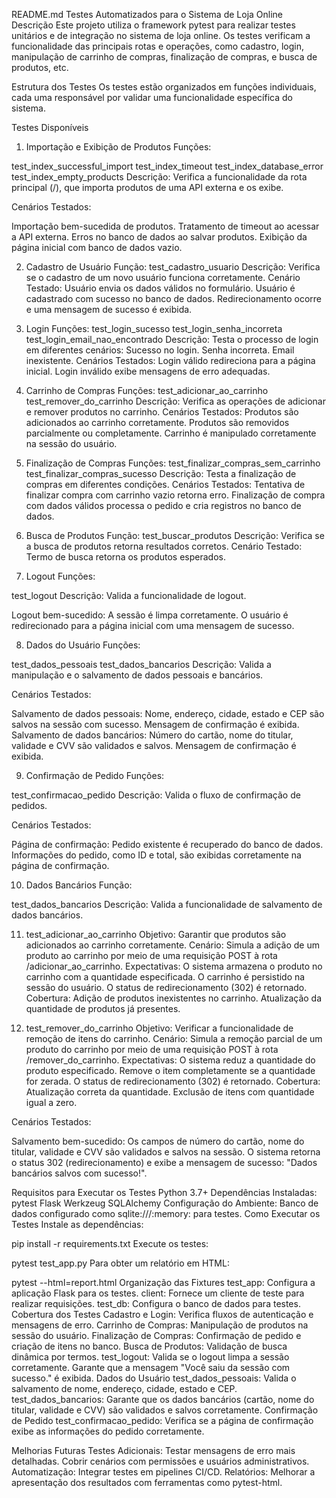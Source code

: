 README.md
Testes Automatizados para o Sistema de Loja Online
Descrição
Este projeto utiliza o framework pytest para realizar testes unitários e de integração no sistema de loja online. Os testes verificam a funcionalidade das principais rotas e operações, como cadastro, login, manipulação de carrinho de compras, finalização de compras, e busca de produtos, etc.

Estrutura dos Testes
Os testes estão organizados em funções individuais, cada uma responsável por validar uma funcionalidade específica do sistema.

Testes Disponíveis

1. Importação e Exibição de Produtos
Funções:

test_index_successful_import
test_index_timeout
test_index_database_error
test_index_empty_products
Descrição: Verifica a funcionalidade da rota principal (/), que importa produtos de uma API externa e os exibe.

Cenários Testados:

Importação bem-sucedida de produtos.
Tratamento de timeout ao acessar a API externa.
Erros no banco de dados ao salvar produtos.
Exibição da página inicial com banco de dados vazio.

2. Cadastro de Usuário
Função: test_cadastro_usuario
Descrição: Verifica se o cadastro de um novo usuário funciona corretamente.
Cenário Testado:
Usuário envia os dados válidos no formulário.
Usuário é cadastrado com sucesso no banco de dados.
Redirecionamento ocorre e uma mensagem de sucesso é exibida.

3. Login
Funções:
test_login_sucesso
test_login_senha_incorreta
test_login_email_nao_encontrado
Descrição:
Testa o processo de login em diferentes cenários:
Sucesso no login.
Senha incorreta.
Email inexistente.
Cenários Testados:
Login válido redireciona para a página inicial.
Login inválido exibe mensagens de erro adequadas.

4. Carrinho de Compras
Funções:
test_adicionar_ao_carrinho
test_remover_do_carrinho
Descrição:
Verifica as operações de adicionar e remover produtos no carrinho.
Cenários Testados:
Produtos são adicionados ao carrinho corretamente.
Produtos são removidos parcialmente ou completamente.
Carrinho é manipulado corretamente na sessão do usuário.

5. Finalização de Compras
Funções:
test_finalizar_compras_sem_carrinho
test_finalizar_compras_sucesso
Descrição:
Testa a finalização de compras em diferentes condições.
Cenários Testados:
Tentativa de finalizar compra com carrinho vazio retorna erro.
Finalização de compra com dados válidos processa o pedido e cria registros no banco de dados.

6. Busca de Produtos
Função: test_buscar_produtos
Descrição: Verifica se a busca de produtos retorna resultados corretos.
Cenário Testado:
Termo de busca retorna os produtos esperados.


7. Logout
Funções:

test_logout
Descrição: Valida a funcionalidade de logout.

Logout bem-sucedido:
A sessão é limpa corretamente.
O usuário é redirecionado para a página inicial com uma mensagem de sucesso.

8. Dados do Usuário
Funções:

test_dados_pessoais
test_dados_bancarios
Descrição: Valida a manipulação e o salvamento de dados pessoais e bancários.

Cenários Testados:

Salvamento de dados pessoais:
Nome, endereço, cidade, estado e CEP são salvos na sessão com sucesso.
Mensagem de confirmação é exibida.
Salvamento de dados bancários:
Número do cartão, nome do titular, validade e CVV são validados e salvos.
Mensagem de confirmação é exibida.

9. Confirmação de Pedido
Funções:

test_confirmacao_pedido
Descrição: Valida o fluxo de confirmação de pedidos.

Cenários Testados:

Página de confirmação:
Pedido existente é recuperado do banco de dados.
Informações do pedido, como ID e total, são exibidas corretamente na página de confirmação.

10. Dados Bancários
Função:

test_dados_bancarios
Descrição: Valida a funcionalidade de salvamento de dados bancários.

11. test_adicionar_ao_carrinho
Objetivo: Garantir que produtos são adicionados ao carrinho corretamente.
Cenário: Simula a adição de um produto ao carrinho por meio de uma requisição POST à rota /adicionar_ao_carrinho.
Expectativas:
O sistema armazena o produto no carrinho com a quantidade especificada.
O carrinho é persistido na sessão do usuário.
O status de redirecionamento (302) é retornado.
Cobertura:
Adição de produtos inexistentes no carrinho.
Atualização da quantidade de produtos já presentes.

12. test_remover_do_carrinho
Objetivo: Verificar a funcionalidade de remoção de itens do carrinho.
Cenário: Simula a remoção parcial de um produto do carrinho por meio de uma requisição POST à rota /remover_do_carrinho.
Expectativas:
O sistema reduz a quantidade do produto especificado.
Remove o item completamente se a quantidade for zerada.
O status de redirecionamento (302) é retornado.
Cobertura:
Atualização correta da quantidade.
Exclusão de itens com quantidade igual a zero.


Cenários Testados:

Salvamento bem-sucedido:
Os campos de número do cartão, nome do titular, validade e CVV são validados e salvos na sessão.
O sistema retorna o status 302 (redirecionamento) e exibe a mensagem de sucesso: "Dados bancários salvos com sucesso!".

Requisitos para Executar os Testes
Python 3.7+
Dependências Instaladas:
pytest
Flask
Werkzeug
SQLAlchemy
Configuração do Ambiente:
Banco de dados configurado como sqlite:///:memory: para testes.
Como Executar os Testes
Instale as dependências:

pip install -r requirements.txt
Execute os testes:

pytest test_app.py
Para obter um relatório em HTML:

pytest --html=report.html
Organização das Fixtures
test_app:
Configura a aplicação Flask para os testes.
client:
Fornece um cliente de teste para realizar requisições.
test_db:
Configura o banco de dados para testes.
Cobertura dos Testes
Cadastro e Login:
Verifica fluxos de autenticação e mensagens de erro.
Carrinho de Compras:
Manipulação de produtos na sessão do usuário.
Finalização de Compras:
Confirmação de pedido e criação de itens no banco.
Busca de Produtos:
Validação de busca dinâmica por termos.
test_logout:
Valida se o logout limpa a sessão corretamente.
Garante que a mensagem "Você saiu da sessão com sucesso." é exibida.
Dados do Usuário
test_dados_pessoais:
Valida o salvamento de nome, endereço, cidade, estado e CEP.
test_dados_bancarios:
Garante que os dados bancários (cartão, nome do titular, validade e CVV) são validados e salvos corretamente.
Confirmação de Pedido
test_confirmacao_pedido:
Verifica se a página de confirmação exibe as informações do pedido corretamente.

Melhorias Futuras
Testes Adicionais:
Testar mensagens de erro mais detalhadas.
Cobrir cenários com permissões e usuários administrativos.
Automatização:
Integrar testes em pipelines CI/CD.
Relatórios:
Melhorar a apresentação dos resultados com ferramentas como pytest-html.